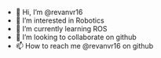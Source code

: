- 👋 Hi, I’m @revanvr16
- 👀 I’m interested in Robotics
- 🌱 I’m currently learning ROS
- 💞️ I’m looking to collaborate on github
- 📫 How to reach me @revanvr16 on github

<!---
revanvr16/revanvr16 is a ✨ special ✨ repository because its `README.md` (this file) appears on your GitHub profile.
You can click the Preview link to take a look at your changes.
--->
